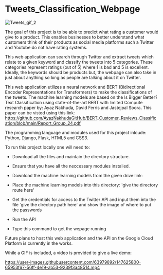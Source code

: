 # Tweets_Classification_Webpage




![Tweets_gif_2](https://user-images.githubusercontent.com/63979892/147628203-5e20c9a9-8f8d-4aaa-8615-44fab5040f55.gif)



The goal of this project is to be able to predict what rating a customer would give to a product. This enables businesses to better understand what customers think of their products as social media platforms such a Twitter and Youtube do not have rating systems.

This web application can search through Twitter and extract tweets which relate to a given keyword and classify the tweets into 5 categories. These categories represent ratings (out of 5) where 1 is bad and 5 is excellent. Ideally, the keywords should be products but, the webpage can also take in just about anything so long as people are talking about it on Twitter.  

This web application utilizes a neural network and BERT (Bidirectional Encoder Representations for Transformers) to make the classifications of the tweets. The machine learning models are based on the Is Bigger Better? Text Classification using state-of-the-art BERT with limited Compute research paper by: Ayaz Nakhuda, David Ferris and Jastejpal Soora. This paper can be visted using this link: https://github.com/AyazNakhudaGitHub/BERT_Customer_Reviews_Classification/blob/main/Report_Group_24.pdf

The programming language and modules used for this project inlcude: Python, Django, Flask, HTML5 and CSS3.

To run this project locally one will need to:

- Download all the files and maintain the directory structure.

- Ensure that you have all the neccessary modules installed.

- Download the machine learning models from the given drive link:

- Place the machine learning models into this directory: 'give the directory route here'

- Get the credentials for access to the Twitter API and input them into the file 'give the directory path here' and show the image of where to put the passwords

- Run the API 

- Type this command to get the wepage running

Future plans to host this web application and the API on the Google Cloud Platform is currently in the works. 



















While a GIF is included, a video is provided to give a live demo:

https://user-images.githubusercontent.com/63979892/147625800-65953f67-56ff-4e19-ab53-9239f3a48514.mp4


